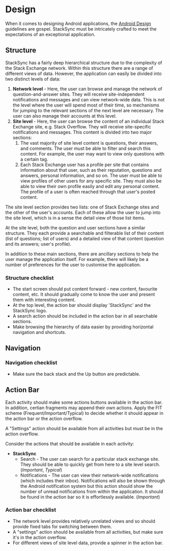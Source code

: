 # Design

When it comes to designing Android applications, the [Android
Design](http://developer.android.com/design/index.html) guidelines are
gospel. StackSync must be intricately crafted to meet the expectations
of an exceptional application.

## Structure

StackSync has a fairly deep hierarchical structure due to the complexity
of the Stack Exchange network. Within this structure there are a range
of different views of data. However, the application can easily be
divided into two distinct levels of data:

1.  **Network level** - Here, the user can browse and manage the network
    of question-and-answer sites. They will receive site-independent
    notifications and messages and can view network-wide data.
    This is not the level where the user will spend most of their time,
    so mechanisms for jumping to the relevant sections of the next level
    are necessary. The user can also manage their accounts at this level.
2.  **Site level** - Here, the user can browse the content of an
    individual Stack Exchange site, e.g. Stack Overflow. They will
    receive site-specific notifications and messages. This content is
    divided into two major sections:
    1.  The vast majority of site level content is questions, their
        answers, and comments. The user must be able to filter and
        search this content. For example, the user may want to view only
        questions with a certain tag.
    2.  Each Stack Exchange user has a profile per site that contains
        information about that user, such as their reputation, questions
        and answers, personal information, and so on. The user must be
        able to view profiles of other users for any specific site. They
        must also be able to view their own profile easily and edit any
        personal content. The profile of a user is often reached through
        that user's posted content.

The site level section provides two lists: one of Stack Exchange sites
and the other of the user's accounts. Each of these allow the user to
jump into the site level, which is in a sense the detail view of those
list items.

At the site level, both the question and user sections have a similar
structure. They each provide a searchable and filterable list of their
content (list of questions; list of users) and a detailed view of that
content (question and its answers; user's profile).

In addition to these main sections, there are ancillary sections to help
the user manage the application itself. For example, there will likely be
a number of preferences for the user to customise the application.

### Structure checklist

*   The start screen should put content forward - new content, favourite
    content, etc. It should gradually come to know the user and present
    them with interesting content.
*   At the top level, the action bar should display 'StackSync' and the
    StackSync logo.
*   A search action should be included in the action bar in all
    searchable sections.
*   Make browsing the hierarchy of data easier by providing horizontal
    navigation and shortcuts.

## Navigation

### Navigation checklist

*   Make sure the back stack and the Up button are predictable.

## Action Bar

Each activity should make some actions buttons available in the action
bar. In addition, certian fragments may append their own actions. Apply
the FIT scheme (Frequent/Important/Typical) to decide whether it should
appear in the action bar or the action overflow.

A "Settings" action should be available from all activities but must be
in the action overflow.

Consider the actions that should be available in each activity:

*   **StackSync**
    *   Search - The user can search for a particular stack exchange
        site. They should be able to quickly get from here to a site
        level search. (*Important*, *Typical*)
    *   Notifications - The user can view their network-wide
        notifications (which includes their inbox). Notifications will
        also be shown through the Android notification system but this
        action should show the number of unread notifications from
        within the application. It should be found in the action bar
        so it is effortlessly available. (*Important*)

### Action bar checklist

*   The network level provides relatively unrelated views and so should
    provide fixed tabs for switching between them.
*   A "settings" action should be available from all activities, but
    make sure it's in the action overflow.
*   For different views of site level data, provide a spinner in the
    action bar.
